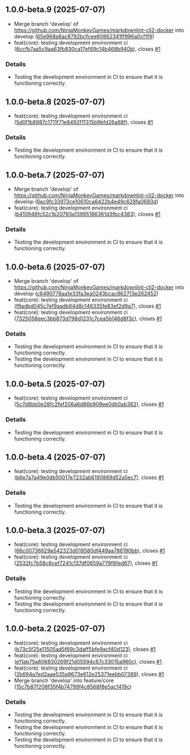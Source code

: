 ## 1.0.0-beta.9 (2025-07-07)

* Merge branch 'develop' of https://github.com/NinjaMonkeyGames/markdownlint-cli2-docker into develop ([65e968a6ac8792bcfcee60862341ff996a0cf1f9](https://github.com/NinjaMonkeyGames/markdownlint-cli2-docker/commit/65e968a6ac8792bcfcee60862341ff996a0cf1f9))
* feat(core): testing development environment ci ([6ccfb7aa5c9aa63fb830ca17ef69c14b468b940b](https://github.com/NinjaMonkeyGames/markdownlint-cli2-docker/commit/6ccfb7aa5c9aa63fb830ca17ef69c14b468b940b)), closes [#1](https://github.com/NinjaMonkeyGames/markdownlint-cli2-docker/issues/1)


### Details

* Testing the development environment in CI to ensure that it is
functioning correctly.

## 1.0.0-beta.8 (2025-07-07)

* feat(core): testing development environment ci ([5d0f1b8987c1711f71e8492f11315b9bfd26a68f](https://github.com/NinjaMonkeyGames/markdownlint-cli2-docker/commit/5d0f1b8987c1711f71e8492f11315b9bfd26a68f)), closes [#1](https://github.com/NinjaMonkeyGames/markdownlint-cli2-docker/issues/1)


### Details

* Testing the development environment in CI to ensure that it is
functioning correctly.

## 1.0.0-beta.7 (2025-07-07)

* Merge branch 'develop' of https://github.com/NinjaMonkeyGames/markdownlint-cli2-docker into develop ([6ec9fc33973ce10610ca6422b4e49c628fa0683d](https://github.com/NinjaMonkeyGames/markdownlint-cli2-docker/commit/6ec9fc33973ce10610ca6422b4e49c628fa0683d))
* feat(core): testing development environment ci ([b410948fc52c1b20793a13995186361d3fbc4383](https://github.com/NinjaMonkeyGames/markdownlint-cli2-docker/commit/b410948fc52c1b20793a13995186361d3fbc4383)), closes [#1](https://github.com/NinjaMonkeyGames/markdownlint-cli2-docker/issues/1)


### Details

* Testing the development environment in CI to ensure that it is
functioning correctly.

## 1.0.0-beta.6 (2025-07-07)

* Merge branch 'develop' of https://github.com/NinjaMonkeyGames/markdownlint-cli2-docker into develop ([c6490778aa1e33fa3ea0243bcac862713e262452](https://github.com/NinjaMonkeyGames/markdownlint-cli2-docker/commit/c6490778aa1e33fa3ea0243bcac862713e262452))
* feat(core): testing development environment ci ([f9adbd045c7ef9aadb64d8c146335fe83ef2d9a7](https://github.com/NinjaMonkeyGames/markdownlint-cli2-docker/commit/f9adbd045c7ef9aadb64d8c146335fe83ef2d9a7)), closes [#1](https://github.com/NinjaMonkeyGames/markdownlint-cli2-docker/issues/1)
* feat(core): testing development environment ci ([7325058eec3bb873d798d1231c7cea5b146d8f3c](https://github.com/NinjaMonkeyGames/markdownlint-cli2-docker/commit/7325058eec3bb873d798d1231c7cea5b146d8f3c)), closes [#1](https://github.com/NinjaMonkeyGames/markdownlint-cli2-docker/issues/1)


### Details

* Testing the development environment in CI to ensure that it is
functioning correctly.
* Testing the development environment in CI to ensure that it is
functioning correctly.

## 1.0.0-beta.5 (2025-07-07)

* feat(core): testing development environment ci ([5c7d8bb0e28fc2fef206a6d86b909ee0db0ab362](https://github.com/NinjaMonkeyGames/markdownlint-cli2-docker/commit/5c7d8bb0e28fc2fef206a6d86b909ee0db0ab362)), closes [#1](https://github.com/NinjaMonkeyGames/markdownlint-cli2-docker/issues/1)


### Details

* Testing the development environment in CI to ensure that it is
functioning correctly.

## 1.0.0-beta.4 (2025-07-07)

* feat(core): testing development environment ci ([b6e7a7a49e0db50017e7232ab6190869d52a5ec7](https://github.com/NinjaMonkeyGames/markdownlint-cli2-docker/commit/b6e7a7a49e0db50017e7232ab6190869d52a5ec7)), closes [#1](https://github.com/NinjaMonkeyGames/markdownlint-cli2-docker/issues/1)


### Details

* Testing the development environment in CI to ensure that it is
functioning correctly.

## 1.0.0-beta.3 (2025-07-07)

* feat(core): testing development environment ci ([66c00736629a542323d018580df449aa786190bb](https://github.com/NinjaMonkeyGames/markdownlint-cli2-docker/commit/66c00736629a542323d018580df449aa786190bb)), closes [#1](https://github.com/NinjaMonkeyGames/markdownlint-cli2-docker/issues/1)
* feat(core): testing development environment ci ([2532fc7b58c6cef7241c137df0659a779f6fed67](https://github.com/NinjaMonkeyGames/markdownlint-cli2-docker/commit/2532fc7b58c6cef7241c137df0659a779f6fed67)), closes [#1](https://github.com/NinjaMonkeyGames/markdownlint-cli2-docker/issues/1)


### Details

* Testing the development environment in CI to ensure that it is
functioning correctly.
* Testing the development environment in CI to ensure that it is
functioning correctly.

## 1.0.0-beta.2 (2025-07-07)

* feat(core): testing development environment ci ([b73c5f25e11505ad5f69c3daff5bfe9acf40d123](https://github.com/NinjaMonkeyGames/markdownlint-cli2-docker/commit/b73c5f25e11505ad5f69c3daff5bfe9acf40d123)), closes [#1](https://github.com/NinjaMonkeyGames/markdownlint-cli2-docker/issues/1)
* feat(core): testing development environment ci ([e11ab75a606830269f21d05594c67c33015a960c](https://github.com/NinjaMonkeyGames/markdownlint-cli2-docker/commit/e11ab75a606830269f21d05594c67c33015a960c)), closes [#1](https://github.com/NinjaMonkeyGames/markdownlint-cli2-docker/issues/1)
* feat(core): testing development environment ci ([2b694a7ed2aae535a9673e612e25371eebb07389](https://github.com/NinjaMonkeyGames/markdownlint-cli2-docker/commit/2b694a7ed2aae535a9673e612e25371eebb07389)), closes [#1](https://github.com/NinjaMonkeyGames/markdownlint-cli2-docker/issues/1)
* Merge branch 'develop' into feature/core ([15c7b87f208f35f4b74799f4c8568f8e5ac1419c](https://github.com/NinjaMonkeyGames/markdownlint-cli2-docker/commit/15c7b87f208f35f4b74799f4c8568f8e5ac1419c))


### Details

* Testing the development environment in CI to ensure that it is
functioning correctly.
* Testing the development environment in CI to ensure that it is
functioning correctly.
* Testing the development environment in CI to ensure that it is
functioning correctly.
